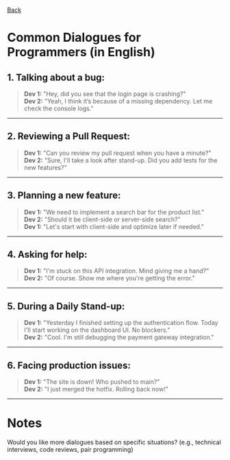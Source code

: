 [Back](../)

# Common Dialogues for Programmers (in English)

## 1. Talking about a bug:

> **Dev 1:** "Hey, did you see that the login page is crashing?"  
> **Dev 2:** "Yeah, I think it’s because of a missing dependency. Let me check the console logs."

---

## 2. Reviewing a Pull Request:

> **Dev 1:** "Can you review my pull request when you have a minute?"  
> **Dev 2:** "Sure, I'll take a look after stand-up. Did you add tests for the new features?"

---

## 3. Planning a new feature:

> **Dev 1:** "We need to implement a search bar for the product list."  
> **Dev 2:** "Should it be client-side or server-side search?"  
> **Dev 1:** "Let's start with client-side and optimize later if needed."

---

## 4. Asking for help:

> **Dev 1:** "I'm stuck on this API integration. Mind giving me a hand?"  
> **Dev 2:** "Of course. Show me where you're getting the error."

---

## 5. During a Daily Stand-up:

> **Dev 1:** "Yesterday I finished setting up the authentication flow. Today I'll start working on the dashboard UI. No blockers."  
> **Dev 2:** "Cool. I'm still debugging the payment gateway integration."

---

## 6. Facing production issues:

> **Dev 1:** "The site is down! Who pushed to main?"  
> **Dev 2:** "I just merged the hotfix. Rolling back now!"

---

# Notes

Would you like more dialogues based on specific situations? (e.g., technical interviews, code reviews, pair programming)
